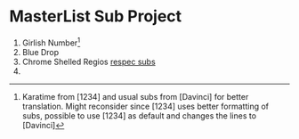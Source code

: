 # MasterList Sub Project

1. Girlish Number[^1]
2. Blue Drop
3. Chrome Shelled Regios [respec subs]()
4. 


[^1]: Karatime from [1234] and usual subs from [Davinci] for better translation. Might reconsider since [1234] uses better formatting of subs, possible to use [1234] as default and changes the lines to [Davinci]